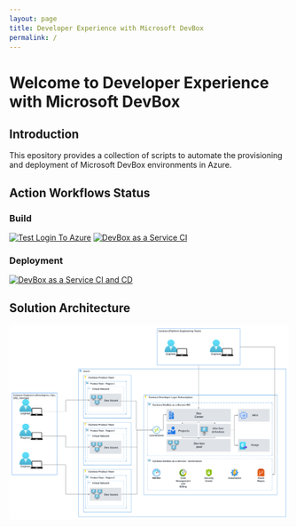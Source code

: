 ```yaml
---
layout: page
title: Developer Experience with Microsoft DevBox
permalink: /
---
```


# Welcome to Developer Experience with Microsoft DevBox

## Introduction

This epository provides a collection of scripts to automate the provisioning and deployment of Microsoft DevBox environments in Azure.

## Action Workflows Status

### Build

[![Test Login To Azure](https://github.com/Evilazaro/MicrosoftDevBox/actions/workflows/testLoginToAzure.yaml/badge.svg)](https://github.com/Evilazaro/MicrosoftDevBox/actions/workflows/testLoginToAzure.yaml) [![DevBox as a Service CI](https://github.com/Evilazaro/MicrosoftDevBox/actions/workflows/devBox-CI.yaml/badge.svg)](https://github.com/Evilazaro/MicrosoftDevBox/actions/workflows/devBox-CI.yaml) 

### Deployment 

[![DevBox as a Service CI and CD](https://github.com/Evilazaro/MicrosoftDevBox/actions/workflows/deployDevBox.yaml/badge.svg)](https://github.com/Evilazaro/MicrosoftDevBox/actions/workflows/deployDevBox.yaml) 

## Solution Architecture

![Solution Architecture](../assets/img/ContosoDevBox.png)